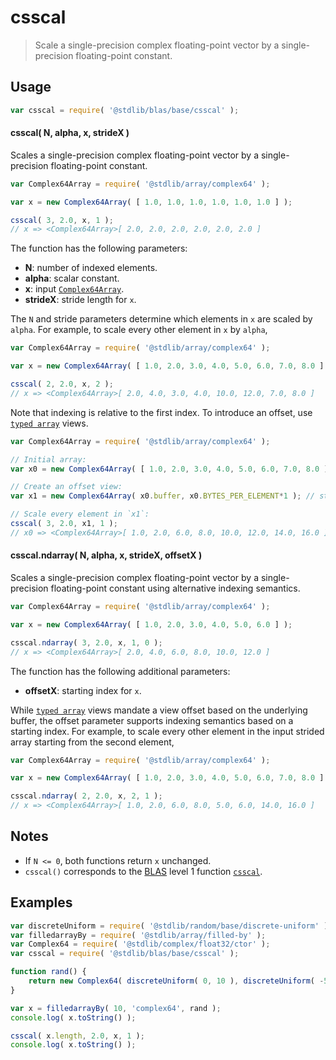 <!--

@license Apache-2.0

Copyright (c) 2025 The Stdlib Authors.

Licensed under the Apache License, Version 2.0 (the "License");
you may not use this file except in compliance with the License.
You may obtain a copy of the License at

   http://www.apache.org/licenses/LICENSE-2.0

Unless required by applicable law or agreed to in writing, software
distributed under the License is distributed on an "AS IS" BASIS,
WITHOUT WARRANTIES OR CONDITIONS OF ANY KIND, either express or implied.
See the License for the specific language governing permissions and
limitations under the License.

-->

# csscal

> Scale a single-precision complex floating-point vector by a single-precision floating-point constant.

<section class="usage">

## Usage

```javascript
var csscal = require( '@stdlib/blas/base/csscal' );
```

#### csscal( N, alpha, x, strideX )

Scales a single-precision complex floating-point vector by a single-precision floating-point constant.

```javascript
var Complex64Array = require( '@stdlib/array/complex64' );

var x = new Complex64Array( [ 1.0, 1.0, 1.0, 1.0, 1.0, 1.0 ] );

csscal( 3, 2.0, x, 1 );
// x => <Complex64Array>[ 2.0, 2.0, 2.0, 2.0, 2.0, 2.0 ]
```

The function has the following parameters:

-   **N**: number of indexed elements.
-   **alpha**: scalar constant.
-   **x**: input [`Complex64Array`][@stdlib/array/complex64].
-   **strideX**: stride length for `x`.

The `N` and stride parameters determine which elements in `x` are scaled by `alpha`. For example, to scale every other element in `x` by `alpha`,

```javascript
var Complex64Array = require( '@stdlib/array/complex64' );

var x = new Complex64Array( [ 1.0, 2.0, 3.0, 4.0, 5.0, 6.0, 7.0, 8.0 ] );

csscal( 2, 2.0, x, 2 );
// x => <Complex64Array>[ 2.0, 4.0, 3.0, 4.0, 10.0, 12.0, 7.0, 8.0 ]
```

Note that indexing is relative to the first index. To introduce an offset, use [`typed array`][mdn-typed-array] views.

<!-- eslint-disable stdlib/capitalized-comments -->

```javascript
var Complex64Array = require( '@stdlib/array/complex64' );

// Initial array:
var x0 = new Complex64Array( [ 1.0, 2.0, 3.0, 4.0, 5.0, 6.0, 7.0, 8.0 ] );

// Create an offset view:
var x1 = new Complex64Array( x0.buffer, x0.BYTES_PER_ELEMENT*1 ); // start at 2nd element

// Scale every element in `x1`:
csscal( 3, 2.0, x1, 1 );
// x0 => <Complex64Array>[ 1.0, 2.0, 6.0, 8.0, 10.0, 12.0, 14.0, 16.0 ]
```

#### csscal.ndarray( N, alpha, x, strideX, offsetX )

Scales a single-precision complex floating-point vector by a single-precision floating-point constant using alternative indexing semantics.

```javascript
var Complex64Array = require( '@stdlib/array/complex64' );

var x = new Complex64Array( [ 1.0, 2.0, 3.0, 4.0, 5.0, 6.0 ] );

csscal.ndarray( 3, 2.0, x, 1, 0 );
// x => <Complex64Array>[ 2.0, 4.0, 6.0, 8.0, 10.0, 12.0 ]
```

The function has the following additional parameters:

-   **offsetX**: starting index for `x`.

While [`typed array`][mdn-typed-array] views mandate a view offset based on the underlying buffer, the offset parameter supports indexing semantics based on a starting index. For example, to scale every other element in the input strided array starting from the second element,

```javascript
var Complex64Array = require( '@stdlib/array/complex64' );

var x = new Complex64Array( [ 1.0, 2.0, 3.0, 4.0, 5.0, 6.0, 7.0, 8.0 ] );

csscal.ndarray( 2, 2.0, x, 2, 1 );
// x => <Complex64Array>[ 1.0, 2.0, 6.0, 8.0, 5.0, 6.0, 14.0, 16.0 ]
```

</section>

<!-- /.usage -->

<section class="notes">

## Notes

-   If `N <= 0`, both functions return `x` unchanged.
-   `csscal()` corresponds to the [BLAS][blas] level 1 function [`csscal`][csscal].

</section>

<!-- /.notes -->

<section class="examples">

## Examples

<!-- eslint no-undef: "error" -->

```javascript
var discreteUniform = require( '@stdlib/random/base/discrete-uniform' );
var filledarrayBy = require( '@stdlib/array/filled-by' );
var Complex64 = require( '@stdlib/complex/float32/ctor' );
var csscal = require( '@stdlib/blas/base/csscal' );

function rand() {
    return new Complex64( discreteUniform( 0, 10 ), discreteUniform( -5, 5 ) );
}

var x = filledarrayBy( 10, 'complex64', rand );
console.log( x.toString() );

csscal( x.length, 2.0, x, 1 );
console.log( x.toString() );
```

</section>

<!-- /.examples -->

<!-- Section for related `stdlib` packages. Do not manually edit this section, as it is automatically populated. -->

<section class="related">

</section>

<!-- /.related -->

<!-- Section for all links. Make sure to keep an empty line after the `section` element and another before the `/section` close. -->

<section class="links">

[blas]: http://www.netlib.org/blas

[csscal]: https://www.netlib.org/lapack/explore-html/d2/de8/group__scal_ga40d50a435a5fcf16cf41fa80d746819f.html#ga40d50a435a5fcf16cf41fa80d746819f

[mdn-typed-array]: https://developer.mozilla.org/en-US/docs/Web/JavaScript/Reference/Global_Objects/TypedArray

[@stdlib/array/complex64]: https://github.com/stdlib-js/stdlib/tree/develop/lib/node_modules/%40stdlib/array/complex64

</section>

<!-- /.links -->
